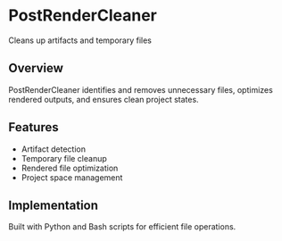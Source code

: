 # PostRenderCleaner

Cleans up artifacts and temporary files

## Overview

PostRenderCleaner identifies and removes unnecessary files, optimizes rendered outputs, and ensures clean project states.

## Features

- Artifact detection
- Temporary file cleanup
- Rendered file optimization
- Project space management

## Implementation

Built with Python and Bash scripts for efficient file operations.